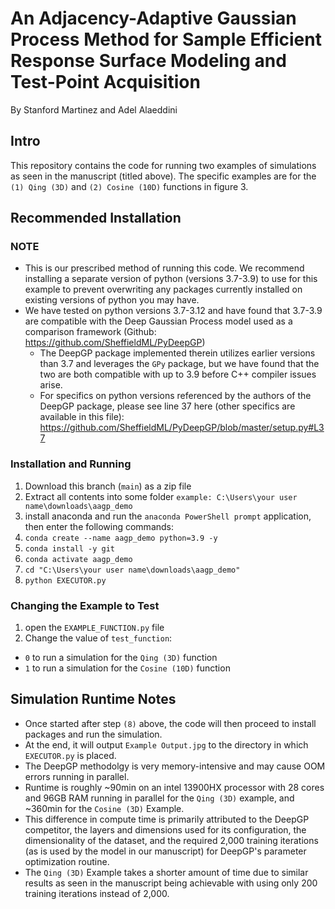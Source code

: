 # An Adjacency-Adaptive Gaussian Process Method for Sample Efficient Response Surface Modeling and Test-Point Acquisition
By Stanford Martinez and Adel Alaeddini


## Intro
This repository contains the code for running two examples of simulations as seen in the manuscript (titled above). The specific examples are for the `(1) Qing (3D)` and `(2) Cosine (10D)` functions in figure 3.

## Recommended Installation
### NOTE
- This is our prescribed method of running this code. We recommend installing a separate version of python (versions 3.7-3.9) to use for this example to prevent overwriting any packages currently installed on existing versions of python you may have.
- We have tested on python versions 3.7-3.12 and have found that 3.7-3.9 are compatible with the Deep Gaussian Process model used as a comparison framework (Github: https://github.com/SheffieldML/PyDeepGP)
  - The DeepGP package implemented therein utilizes earlier versions than 3.7 and leverages the `GPy` package, but we have found that the two are both compatible with up to 3.9 before C++ compiler issues arise.
  - For specifics on python versions referenced by the authors of the DeepGP package, please see line 37 here (other specifics are available in this file): https://github.com/SheffieldML/PyDeepGP/blob/master/setup.py#L37

### Installation and Running
1) Download this branch (`main`) as a zip file
2) Extract all contents into some folder `example: C:\Users\your user name\downloads\aagp_demo`
3) install anaconda and run the `anaconda PowerShell prompt` application, then enter the following commands:
4) `conda create --name aagp_demo python=3.9 -y`
5) `conda install -y git`
6) `conda activate aagp_demo`
7) `cd "C:\Users\your user name\downloads\aagp_demo"`
8) `python EXECUTOR.py`

### Changing the Example to Test
1) open the `EXAMPLE_FUNCTION.py` file
2) Change the value of `test_function`:
  - `0` to run a simulation for the `Qing (3D)` function
  - `1` to run a simulation for the `Cosine (10D)` function

## Simulation Runtime Notes
- Once started after step `(8)` above, the code will then proceed to install packages and run the simulation.
- At the end, it will output `Example Output.jpg` to the directory in which `EXECUTOR.py` is placed.
- The DeepGP methodolgy is very memory-intensive and may cause OOM errors running in parallel.
- Runtime is roughly ~90min on an intel 13900HX processor with 28 cores and 96GB RAM running in parallel for the `Qing (3D)` example, and ~360min for the `Cosine (3D)` Example.
- This difference in compute time is primarily attributed to the DeepGP competitor, the layers and dimensions used for its configuration, the dimensionality of the dataset, and the required 2,000 training iterations (as is used by the model in our manuscript) for DeepGP's parameter optimization routine.
- The `Qing (3D)` Example takes a shorter amount of time due to similar results as seen in the manuscript being achievable with using only 200 training iterations instead of 2,000.

